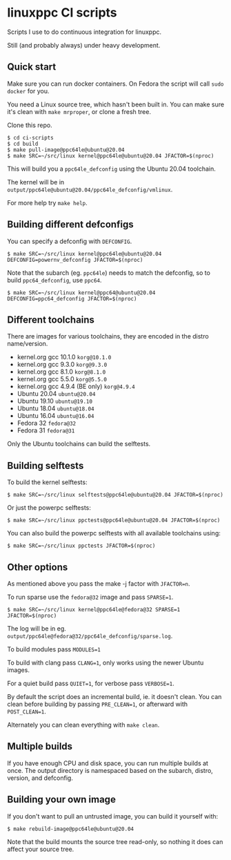 linuxppc CI scripts
===================

Scripts I use to do continuous integration for linuxppc.

Still (and probably always) under heavy development.

Quick start
-----------

Make sure you can run docker containers.
On Fedora the script will call `sudo docker` for you.

You need a Linux source tree, which hasn't been built in. You can make sure it's
clean with `make mrproper`, or clone a fresh tree.

Clone this repo.

```
$ cd ci-scripts
$ cd build
$ make pull-image@ppc64le@ubuntu@20.04 
$ make SRC=~/src/linux kernel@ppc64le@ubuntu@20.04 JFACTOR=$(nproc)
```

This will build you a `ppc64le_defconfig` using the Ubuntu 20.04 toolchain.

The kernel will be in `output/ppc64le@ubuntu@20.04/ppc64le_defconfig/vmlinux`.

For more help try `make help`.

Building different defconfigs
-----------------------------

You can specify a defconfig with `DEFCONFIG`.

```
$ make SRC=~/src/linux kernel@ppc64le@ubuntu@20.04 DEFCONFIG=powernv_defconfig JFACTOR=$(nproc)
```

Note that the subarch (eg. `ppc64le`) needs to match the defconfig, so to build
`ppc64_defconfig`, use `ppc64`.

```
$ make SRC=~/src/linux kernel@ppc64@ubuntu@20.04 DEFCONFIG=ppc64_defconfig JFACTOR=$(nproc)
```

Different toolchains
--------------------

There are images for various toolchains, they are encoded in the distro name/version.

 - kernel.org gcc 10.1.0 `korg@10.1.0`
 - kernel.org gcc 9.3.0 `korg@9.3.0`
 - kernel.org gcc 8.1.0 `korg@8.1.0`
 - kernel.org gcc 5.5.0 `korg@5.5.0`
 - kernel.org gcc 4.9.4 (BE only) `korg@4.9.4`
 - Ubuntu 20.04 `ubuntu@20.04`
 - Ubuntu 19.10 `ubuntu@19.10`
 - Ubuntu 18.04 `ubuntu@18.04`
 - Ubuntu 16.04 `ubuntu@16.04`
 - Fedora 32 `fedora@32`
 - Fedora 31 `fedora@31`
 
Only the Ubuntu toolchains can build the selftests.

Building selftests
------------------

To build the kernel selftests:

```
$ make SRC=~/src/linux selftests@ppc64le@ubuntu@20.04 JFACTOR=$(nproc)
```

Or just the powerpc selftests:

```
$ make SRC=~/src/linux ppctests@ppc64le@ubuntu@20.04 JFACTOR=$(nproc)
```

You can also build the powerpc selftests with all available toolchains using:

```
$ make SRC=~/src/linux ppctests JFACTOR=$(nproc)
```

Other options
-------------

As mentioned above you pass the make -j factor with `JFACTOR=n`.

To run sparse use the `fedora@32` image and pass `SPARSE=1`.

```
$ make SRC=~/src/linux kernel@ppc64le@fedora@32 SPARSE=1 JFACTOR=$(nproc)
```

The log will be in eg. `output/ppc64le@fedora@32/ppc64le_defconfig/sparse.log`.

To build modules pass `MODULES=1`

To build with clang pass `CLANG=1`, only works using the newer Ubuntu images.

For a quiet build pass `QUIET=1`, for verbose pass `VERBOSE=1`.

By default the script does an incremental build, ie. it doesn't clean. You can
clean before building by passing `PRE_CLEAN=1`, or afterward with `POST_CLEAN=1`.

Alternately you can clean everything with `make clean`.

Multiple builds
---------------

If you have enough CPU and disk space, you can run multiple builds at once. The
output directory is namespaced based on the subarch, distro, version, and
defconfig.

Building your own image
-----------------------

If you don't want to pull an untrusted image, you can build it yourself with:

```
$ make rebuild-image@ppc64le@ubuntu@20.04
```

Note that the build mounts the source tree read-only, so nothing it does can
affect your source tree.
